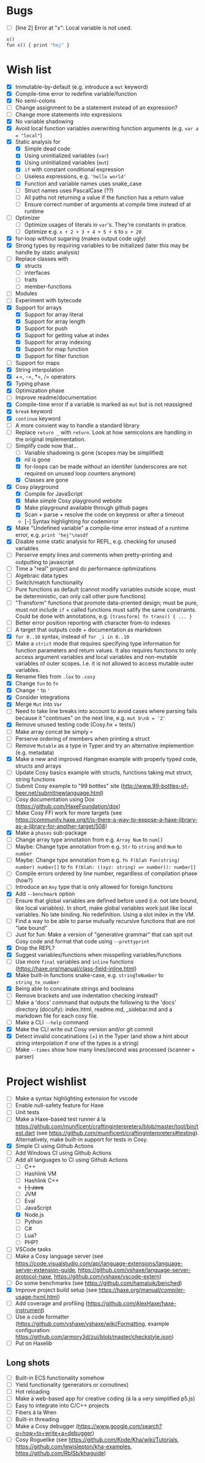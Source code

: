 
# Bugs
- [ ] [line 2] Error at "x": Local variable is not used.
```js
x()
fun x() { print "hej" }
```

# Wish list
- [x] Immutable-by-default (e.g. introduce a `mut` keyword)
- [x] Compile-time error to redefine variable/function
- [x] No semi-colons
- [ ] Change assignment to be a statement instead of an expression?
- [ ] Change more statements into expressions
- [x] No variable shadowing
- [x] Avoid local function variables overwriting function arguments (e.g. `var a = "local"`)
- [x] Static analysis for
  - [x] Simple dead code
  - [x] Using uninitialized variables (`var`)
  - [x] Using uninitialized variables (`mut`)
  - [x] `if` with constant conditional expression
  - [ ] Useless expressions, e.g. `'hello world'`
  - [x] Function and variable names uses snake_case
  - [ ] Struct names uses PascalCase (??)
  - [ ] All paths not returning a value if the function has a return value
  - [ ] Ensure correct number of arguments at compile time instead of at runtime
- [ ] Optimizer
  - [ ] Optimize usages of literals in `var`'s. They're constants in pratice.
  - [ ] Optimize e.g. `x + 2 + 3 + 4 + 5 + 6` to `x + 20`
- [x] for-loop without sugaring (makes output code ugly)
- [x] Strong types by requiring variables to be initialized (later this may be handle by static analysis)
- [ ] Replace classes with 
  - [x] structs
  - [ ] interfaces
  - [ ] traits 
  - [ ] member-functions
- [ ] Modules
- [ ] Experiment with bytecode
- [x] Support for arrays
  - [x] Support for array literal
  - [x] Support for array length
  - [x] Support for push
  - [x] Support for getting value at index
  - [x] Support for array indexing
  - [x] Support for map function
  - [x] Support for filter function
- [ ] Support for maps
- [x] String interpolation
- [x] +=, -=, *=, /= operators
- [x] Typing phase
- [x] Optimization phase
- [ ] Improve readme/documentation
- [x] Compile-time error if a variable is marked as `mut` but is not reassigned
- [x] `break` keyword
- [x] `continue` keyword
- [ ] A more convient way to handle a standard library
- [ ] Replace `return _` with `return`. Look at how semicolons are handling in the original implementation.
- [ ] Simplify code now that...
  - [ ] Variable shadowing is gone (scopes may be simplified)
  - [x] nil is gone
  - [x] for-loops can be made without an identifer (underscores are not required on unused loop counters anymore)
  - [x] Classes are gone
- [x] Cosy playground
  - [x] Compile for JavaScript
  - [x] Make simple Cosy playground website
  - [x] Make playground available through github pages
  - [x] Scan + parse + resolve the code on keypress or after a timeout
  - [-] Syntax highlighting for codemirror
- [x] Make "Undefined variable" a compile-time error instead of a runtime error, e.g. `print "hej"\nasdf`
- [x] Disable some static analysis for REPL, e.g. checking for unused variables
- [ ] Perserve empty lines and comments when pretty-printing and outputting to javascript
- [ ] Time a "real" project and do performance optimizations
- [ ] Algebraic data types
- [ ] Switch/match functionality
- [ ] Pure functions as default (cannot modify variables outside scope, must be deterministic, can only call other pure functions)
- [ ] "Transform" functions that promote data-oriented design; must be pure, must not include `if` + called functions must satify the same constraints. Could be done with annotations, e.g. `[transform] fn trans() { ... }`
- [ ] Better error position reporting with character from-to indexes
- [ ] A target that outputs code + documentation as markdown
- [x] `for 0..10` syntax, instead of `for _i in 0..10`
- [ ] Make a `strict` mode that requires specifying type information for function parameters and return values. It also requires functions to only access argument variables and local variables and non-mutable variables of outer scopes. I.e. it is not allowed to access mutable outer variables.
- [x] Rename files from `.lox` to `.cosy`
- [x] Change `fun` to `fn`
- [x] Change `"` to `'`
- [x] Consider integrations
- [x] Merge `Mut` into `Var`
- [ ] Need to take line breaks into account to avoid cases where parsing fails because it "continues" on the next line, e.g. `mut b\nb = '2'`
- [x] Remove unused testing code (Cosy.hx + tests/)
- [ ] Make array concat be simply `+`
- [ ] Perserve ordering of members when printing a struct
- [ ] Remove `Mutable` as a type in Typer and try an alternative implemention (e.g. metadata)
- [x] Make a new and improved Hangman example with properly typed code, structs and arrays
- [ ] Update Cosy basics example with structs, functions taking mut struct, string functions
- [ ] Submit Cosy example to "99 bottles" site (http://www.99-bottles-of-beer.net/submitnewlanguage.html)
- [ ] Cosy documentation using Dox (https://github.com/HaxeFoundation/dox)
- [ ] Make Cosy FFI work for more targets (see https://community.haxe.org/t/is-there-a-way-to-expose-a-haxe-library-as-a-library-for-another-target/508)
- [x] Make a `phases` sub-package
- [ ] Change array type annotation from e.g. `Array Num` to `num[]`
- [ ] Maybe: Change type annotation from e.g. `Str` to `string` and `Num` to `number`
- [ ] Maybe: Change type annotation from e.g. `fn F(blah Fun(string) number) number[]` to `fn F(blah: ((xyz: string) => number)): number[]`
- [ ] Compile errors ordered by line number, regardless of compilation phase (how?)
- [ ] Introduce an `Any` type that is only allowed for foreign functions
- [x] Add `--benchmark` option
- [ ] Ensure that global variables are defined before used (i.e. not late bound, like local variables). In short, make global variables work just like local variables. No late binding. No redefinition. Using a slot index in the VM.
- [ ] Find a way to be able to parse mutually recursive functions that are not "late bound"
- [ ] Just for fun: Make a version of "generative grammar" that can spit out Cosy code and format that code using `--prettyprint`
- [x] Drop the REPL?
- [x] Suggest variables/functions when misspelling variables/functions
- [ ] Use more `final` variables and `inline` functions (https://haxe.org/manual/class-field-inline.html)
- [x] Make built-in functions snake-case, e.g. `stringToNumber` to `string_to_number`
- [x] Being able to concatinate strings and booleans
- [ ] Remove brackets and use indentation checking instead?
- [ ] Make a 'docs' command that outputs the following to the 'docs' directory (docsify): index.html, readme.md, _sidebar.md and a markdown file for each cosy file.
- [ ] Make a CLI `--help` command
- [x] Make the CLI write out Cosy version and/or git commit
- [x] Detect invalid concatinations (+) in the Typer (and show a hint about string interpolation if one of the types is a string)
- [ ] Make `--times` show how many lines/second was processed (scanner + parser)

# Project wishlist
- [ ] Make a syntax highlighting extension for vscode
- [ ] Enable null-safety feature for Haxe
- [ ] Unit tests
- [ ] Make a Haxe-based test runner á la https://github.com/munificent/craftinginterpreters/blob/master/tool/bin/test.dart (see https://github.com/munificent/craftinginterpreters#testing). Alternatively, make built-in support for tests in Cosy.
- [x] Simple CI using Github Actions
- [ ] Add Windows CI using Github Actions
- [ ] Add all languages to CI using Github Actions
  - [ ] C++
  - [ ] Hashlink VM
  - [ ] Hashlink C++
  - ~~[ ] Java~~
  - [ ] JVM
  - [ ] Eval
  - [ ] JavaScript
  - [x] Node.js
  - [ ] Python
  - [ ] C#
  - [ ] Lua?
  - [ ] PHP?
- [ ] VSCode tasks
- [ ] Make a Cosy language server (see https://code.visualstudio.com/api/language-extensions/language-server-extension-guide, https://github.com/vshaxe/language-server-protocol-haxe, https://github.com/vshaxe/vscode-extern)
- [ ] Do some benchmarks (see https://github.com/hamaluik/benched)
- [x] Improve project build setup (see https://haxe.org/manual/compiler-usage-hxml.html)
- [ ] Add coverage and profiling (https://github.com/AlexHaxe/haxe-instrument)
- [ ] Use a code formatter (https://github.com/vshaxe/vshaxe/wiki/Formatting, example configuration: https://github.com/armory3d/zui/blob/master/checkstyle.json)
- [ ] Put on Haxelib

## Long shots
- [ ] Built-in ECS functionality somehow
- [ ] Yield functionality (generators or coroutines)
- [ ] Hot reloading
- [ ] Make a web-based app for creative coding (á la a _very_ simplified p5.js)
- [ ] Easy to integrate into C/C++ projects
- [ ] Fibers á la Wren
- [ ] Built-in threading
- [ ] Make a Cosy debugger (https://www.google.com/search?q=how+to+write+a+debugger)
- [ ] Cosy Roguelike (see https://github.com/Kode/Kha/wiki/Tutorials, https://github.com/lewislepton/kha-examples, https://github.com/RblSb/khaguide)
